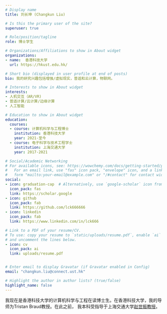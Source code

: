 ```yaml
---
# Display name
title: 刘长坤 (Changkun Liu)

# Is this the primary user of the site?
superuser: true

# Role/position/tagline
role: 博士学生

# Organizations/Affiliations to show in About widget
organizations:
- name:  香港科技大学
  url: https://hkust.edu.hk/

# Short bio (displayed in user profile at end of posts)
bio: 我的研究兴趣包括增强/虚拟现实，普适和云计算，物联网。

# Interests to show in About widget
interests:
- 人机交互（AR/VR)
- 普适计算/云计算/边缘计算
- 人工智能

# Education to show in About widget
education:
  courses:
  - course: 计算机科学与工程博士
    institution: 香港科技大学
    year: 2021-至今
  - course: 电子科学与技术工程学士
    institution: 上海交通大学
    year: 2017-2021

# Social/Academic Networking
# For available icons, see: https://wowchemy.com/docs/getting-started/page-builder/#icons
#   For an email link, use "fas" icon pack, "envelope" icon, and a link in the
#   form "mailto:your-email@example.com" or "/#contact" for contact widget.
social:
- icon: graduation-cap  # Alternatively, use `google-scholar` icon from `ai` icon pack
  icon_pack: fas
  link: https://scholar.google
- icon: github
  icon_pack: fab
  link: https://github.com/lck666666
- icon: linkedin
  icon_pack: fab
  link: https://www.linkedin.com/in/lck666

# Link to a PDF of your resume/CV.
# To use: copy your resume to `static/uploads/resume.pdf`, enable `ai` icons in `params.toml`, 
# and uncomment the lines below.
- icon: cv
  icon_pack: ai
  link: uploads/resume.pdf


# Enter email to display Gravatar (if Gravatar enabled in Config)
email: "changkun.liu@connect.ust.hk"

# Highlight the author in author lists? (true/false)
highlight_name: false
---
```


我现在是香港科技大学的计算机科学与工程在读博士生。在香港科技大学，我的导师为Tristan Braud教授。在此之前，
我本科受指导于上海交通大学[赵世振教授](https://jhc.sjtu.edu.cn/~shizhenzhao/)。

